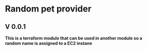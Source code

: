 # Random pet provider

## V 0.0.1
**This is a terraform module that can be used in another module so a random name is assigned to a EC2 instane**
